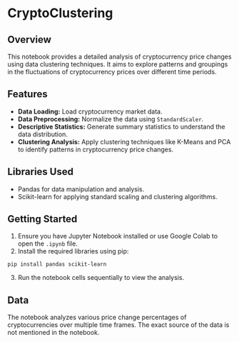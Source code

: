 # CryptoClustering

## Overview

This notebook provides a detailed analysis of cryptocurrency price changes using data clustering techniques. It aims to explore patterns and groupings in the fluctuations of cryptocurrency prices over different time periods.

## Features

- **Data Loading:** Load cryptocurrency market data.
- **Data Preprocessing:** Normalize the data using `StandardScaler`.
- **Descriptive Statistics:** Generate summary statistics to understand the data distribution.
- **Clustering Analysis:** Apply clustering techniques like K-Means and PCA to identify patterns in cryptocurrency price changes.

## Libraries Used

- Pandas for data manipulation and analysis.
- Scikit-learn for applying standard scaling and clustering algorithms.

## Getting Started

1. Ensure you have Jupyter Notebook installed or use Google Colab to open the `.ipynb` file.
2. Install the required libraries using pip:

```text
pip install pandas scikit-learn
```
3. Run the notebook cells sequentially to view the analysis.

## Data

The notebook analyzes various price change percentages of cryptocurrencies over multiple time frames. The exact source of the data is not mentioned in the notebook.
